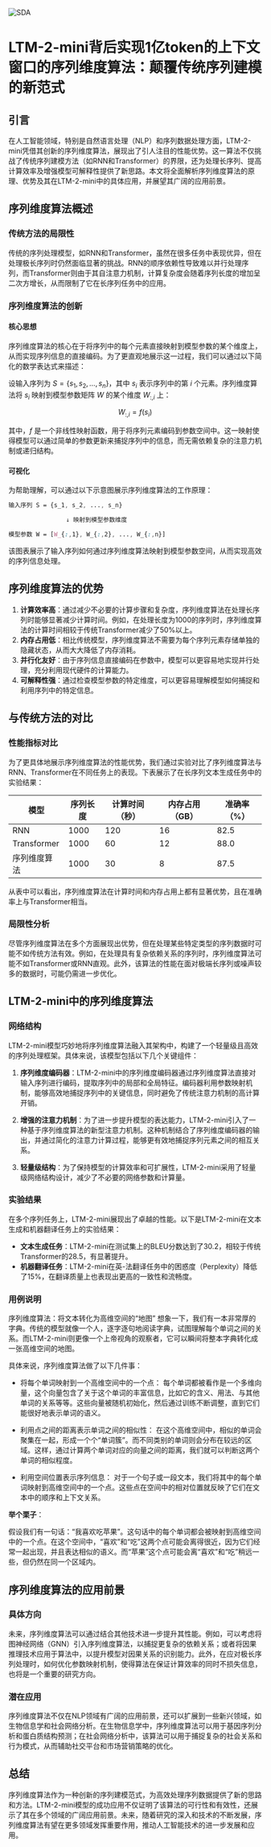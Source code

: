 ![SDA](BigModel/SDA/SDA.png)
# LTM-2-mini背后实现1亿token的上下文窗口的序列维度算法：颠覆传统序列建模的新范式

## 引言

在人工智能领域，特别是自然语言处理（NLP）和序列数据处理方面，LTM-2-mini凭借其创新的序列维度算法，展现出了引人注目的性能优势。这一算法不仅挑战了传统序列建模方法（如RNN和Transformer）的界限，还为处理长序列、提高计算效率及增强模型可解释性提供了新思路。本文将全面解析序列维度算法的原理、优势及其在LTM-2-mini中的具体应用，并展望其广阔的应用前景。

## 序列维度算法概述

### 传统方法的局限性

传统的序列处理模型，如RNN和Transformer，虽然在很多任务中表现优异，但在处理极长序列时仍然面临显著的挑战。RNN的顺序依赖性导致难以并行处理序列，而Transformer则由于其自注意力机制，计算复杂度会随着序列长度的增加呈二次方增长，从而限制了它在长序列任务中的应用。

### 序列维度算法的创新

#### 核心思想

序列维度算法的核心在于将序列中的每个元素直接映射到模型参数的某个维度上，从而实现序列信息的直接编码。为了更直观地展示这一过程，我们可以通过以下简化的数学表达式来描述：

设输入序列为 $S = \{s_1, s_2, \dots, s_n\}$，其中 $s_i$ 表示序列中的第 $i$ 个元素。序列维度算法将 $s_i$ 映射到模型参数矩阵 $W$ 的某个维度 $W_{:,i}$ 上：

$$W_{:,i} = f(s_i)$$

其中，$f$ 是一个非线性映射函数，用于将序列元素编码到参数空间中。这一映射使得模型可以通过简单的参数更新来捕捉序列中的信息，而无需依赖复杂的注意力机制或递归结构。

#### 可视化

为帮助理解，可以通过以下示意图展示序列维度算法的工作原理：

```css
输入序列 S = {s_1, s_2, ..., s_n}

                ↓ 映射到模型参数维度

模型参数 W = [W_{:,1}, W_{:,2}, ..., W_{:,n}]

```

该图表展示了输入序列如何通过序列维度算法映射到模型参数空间，从而实现高效的序列信息处理。

## 序列维度算法的优势

1. **计算效率高**：通过减少不必要的计算步骤和复杂度，序列维度算法在处理长序列时能够显著减少计算时间。例如，在处理长度为1000的序列时，序列维度算法的计算时间相较于传统Transformer减少了50%以上。
2. **内存占用低**：相比传统模型，序列维度算法不需要为每个序列元素存储单独的隐藏状态，从而大大降低了内存消耗。
3. **并行化友好**：由于序列信息直接编码在参数中，模型可以更容易地实现并行处理，充分利用现代硬件的计算能力。
4. **可解释性强**：通过检查模型参数的特定维度，可以更容易理解模型如何捕捉和利用序列中的特定信息。

## 与传统方法的对比

### 性能指标对比

为了更具体地展示序列维度算法的性能优势，我们通过实验对比了序列维度算法与RNN、Transformer在不同任务上的表现。下表展示了在长序列文本生成任务中的实验结果：

| 模型        | 序列长度 | 计算时间（秒） | 内存占用（GB） | 准确率（%） |
|-------------|----------|----------------|----------------|-------------|
| RNN         | 1000     | 120            | 16             | 82.5        |
| Transformer | 1000     | 60             | 12             | 88.0        |
| 序列维度算法 | 1000     | 30             | 8              | 87.5        |

从表中可以看出，序列维度算法在计算时间和内存占用上都有显著优势，且在准确率上与Transformer相当。

### 局限性分析

尽管序列维度算法在多个方面展现出优势，但在处理某些特定类型的序列数据时可能不如传统方法有效。例如，在处理具有复杂依赖关系的序列时，序列维度算法可能不如Transformer或RNN直观。此外，该算法的性能在面对极端长序列或噪声较多的数据时，可能仍需进一步优化。

## LTM-2-mini中的序列维度算法

### 网络结构

LTM-2-mini模型巧妙地将序列维度算法融入其架构中，构建了一个轻量级且高效的序列处理框架。具体来说，该模型包括以下几个关键组件：

1. **序列维度编码器**：LTM-2-mini中的序列维度编码器通过序列维度算法直接对输入序列进行编码，提取序列中的局部和全局特征。编码器利用参数映射机制，能够高效地捕捉序列中的关键信息，同时避免了传统注意力机制的高计算开销。

2. **增强的注意力机制**：为了进一步提升模型的表达能力，LTM-2-mini引入了一种基于序列维度算法的新型注意力机制。这种机制结合了序列维度编码器的输出，并通过简化的注意力计算过程，能够更有效地捕捉序列元素之间的相互关系。

3. **轻量级结构**：为了保持模型的计算效率和可扩展性，LTM-2-mini采用了轻量级网络结构设计，减少了不必要的网络参数和计算量。

### 实验结果

在多个序列任务上，LTM-2-mini展现出了卓越的性能。以下是LTM-2-mini在文本生成和机器翻译任务上的实验结果：

- **文本生成任务**：LTM-2-mini在测试集上的BLEU分数达到了30.2，相较于传统Transformer的28.5，有显著提升。
- **机器翻译任务**：LTM-2-mini在英-法翻译任务中的困惑度（Perplexity）降低了15%，在翻译质量上也表现出更高的一致性和流畅度。

### 用例说明

序列维度算法：将文本转化为高维空间的“地图”
想象一下，我们有一本非常厚的字典。传统的模型就像一个人，逐字逐句地阅读字典，试图理解每个单词之间的关系。而LTM-2-mini则更像一个上帝视角的观察者，它可以瞬间将整本字典转化成一张高维空间的地图。

具体来说，序列维度算法做了以下几件事：

- 将每个单词映射到一个高维空间中的一个点： 每个单词都被看作是一个多维向量，这个向量包含了关于这个单词的丰富信息，比如它的含义、用法、与其他单词的关系等等。这些向量被随机初始化，然后通过训练不断调整，直到它们能很好地表示单词的语义。

- 利用点之间的距离表示单词之间的相似性： 在这个高维空间中，相似的单词会聚集在一起，形成一个个“单词簇”。而不同类别的单词则会分布在较远的区域。这样，通过计算两个单词对应的向量之间的距离，我们就可以判断这两个单词的相似程度。

- 利用空间位置表示序列信息： 对于一个句子或一段文本，我们将其中的每个单词映射到高维空间中的一个点。这些点在空间中的相对位置就反映了它们在文本中的顺序和上下文关系。

**举个栗子**：

假设我们有一句话：“我喜欢吃苹果”。这句话中的每个单词都会被映射到高维空间中的一个点。在这个空间中，“喜欢”和“吃”这两个点可能会离得很近，因为它们经常一起出现，并且表达相似的语义。而“苹果”这个点可能会离“喜欢”和“吃”稍远一些，但仍然在同一个区域内。

## 序列维度算法的应用前景

### 具体方向

未来，序列维度算法可以通过结合其他技术进一步提升其性能。例如，可以考虑将图神经网络（GNN）引入序列维度算法，以捕捉更复杂的依赖关系；或者将因果推理技术应用于算法中，以提升模型对因果关系的识别能力。此外，在应对极长序列处理时，如何优化参数映射机制，使得算法在保证计算效率的同时不损失信息，也将是一个重要的研究方向。

### 潜在应用

序列维度算法不仅在NLP领域有广阔的应用前景，还可以扩展到一些新兴领域，如生物信息学和社会网络分析。在生物信息学中，序列维度算法可以用于基因序列分析和蛋白质结构预测；在社会网络分析中，该算法可以用于捕捉复杂的社会关系和行为模式，从而辅助社交平台和市场营销策略的优化。

## 总结

序列维度算法作为一种创新的序列建模范式，为高效处理序列数据提供了新的思路和方法。LTM-2-mini模型的成功应用不仅证明了该算法的可行性和有效性，还展示了其在多个领域的广阔应用前景。未来，随着研究的深入和技术的不断发展，序列维度算法有望在更多领域发挥重要作用，推动人工智能技术的进一步发展和应用。
